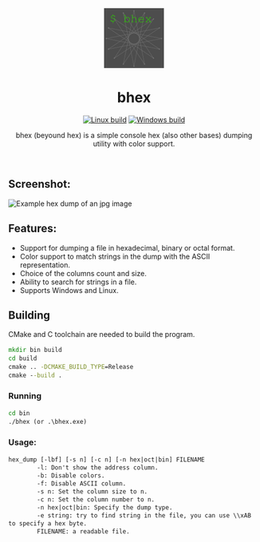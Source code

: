 <div align="center">
  <img width="120" src="https://github.com/terriblemoment0836x/bhex/blob/main/icon/icon.jpg?raw=true" >
  <h1>bhex</h1>

[![Linux build](https://github.com/terriblemoment0836x/bhex/actions/workflows/linux_build.yml/badge.svg)](https://github.com/terriblemoment0836x/bhex/actions/workflows/linux_build.yml)
[![Windows build](https://github.com/terriblemoment0836x/bhex/actions/workflows/windows_build.yml/badge.svg)](https://github.com/terriblemoment0836x/bhex/actions/workflows/windows_build.yml)
  
  bhex (beyound hex) is a simple console hex (also other bases) dumping utility with color support.
  </div>
  <br>
  


## Screenshot:
![Example hex dump of an jpg image](https://i.imgur.com/33ot5DO.png)

## Features:
  - Support for dumping a file in hexadecimal, binary or octal format.
  - Color support to match strings in the dump with the ASCII representation.
  - Choice of the columns count and size.
  - Ability to search for strings in a file.
  - Supports Windows and Linux.
## Building
CMake and C toolchain are needed to build the program.
```cmd
mkdir bin build
cd build
cmake .. -DCMAKE_BUILD_TYPE=Release
cmake --build . 
```
### Running
```cmd
cd bin
./bhex (or .\bhex.exe)
```
### Usage:
```
hex_dump [-lbf] [-s n] [-c n] [-n hex|oct|bin] FILENAME
        -l: Don't show the address column.
        -b: Disable colors.
        -f: Disable ASCII column.
        -s n: Set the column size to n.
        -c n: Set the column number to n.
        -n hex|oct|bin: Specify the dump type.
        -e string: try to find string in the file, you can use \\xAB to specify a hex byte.
        FILENAME: a readable file.
```

